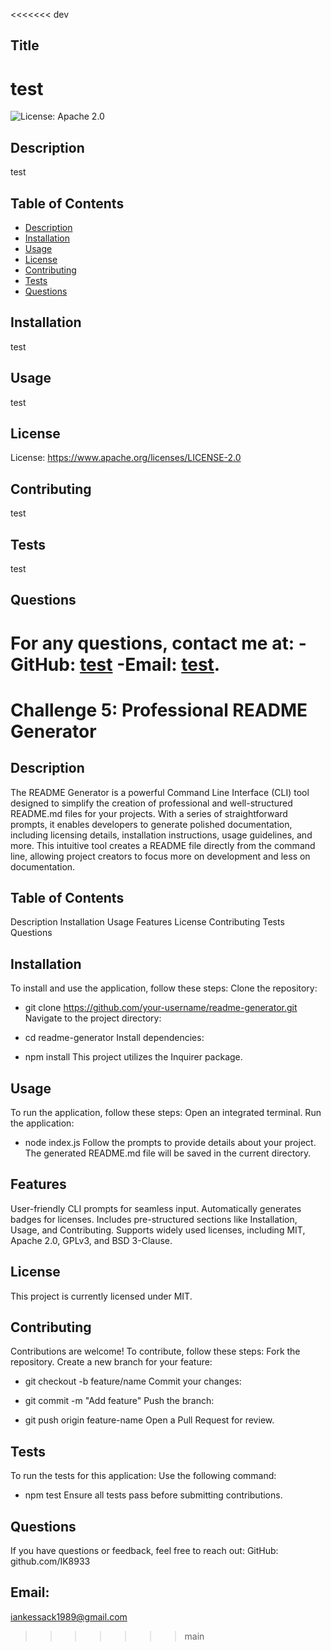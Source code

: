 <<<<<<< dev

## Title
# test
![License: Apache 2.0](https://img.shields.io/badge/License-Apache_2.0-green.svg)

## Description
test

## Table of Contents
- [Description](#description)
- [Installation](#installation)
- [Usage](#usage)
- [License](#license)
- [Contributing](#contributing)
- [Tests](#tests)
- [Questions](#questions)


## Installation
test


## Usage
test

## License
License: https://www.apache.org/licenses/LICENSE-2.0

## Contributing
test

## Tests
test

## Questions
For any questions, contact me at:
-GitHub: [test](https://github.com/test)
-Email: [test](mailto:test).
=======
# Challenge 5: Professional README Generator
## Description
The README Generator is a powerful Command Line Interface (CLI) tool designed to simplify the creation of professional and well-structured README.md files for your projects. With a series of straightforward prompts, it enables developers to generate polished documentation, including licensing details, installation instructions, usage guidelines, and more.
This intuitive tool creates a README file directly from the command line, allowing project creators to focus more on development and less on documentation.

## Table of Contents
Description
Installation
Usage
Features
License
Contributing
Tests
Questions

## Installation
To install and use the application, follow these steps:
Clone the repository:


  * git clone https://github.com/your-username/readme-generator.git
Navigate to the project directory:


  * cd readme-generator
Install dependencies:


  * npm install
This project utilizes the 
Inquirer package.

## Usage
To run the application, follow these steps:
Open an integrated terminal.
Run the application:


  * node index.js
Follow the prompts to provide details about your project.
The generated README.md file will be saved in the current directory.

## Features
User-friendly CLI prompts for seamless input.
Automatically generates badges for licenses.
Includes pre-structured sections like Installation, Usage, and Contributing.
Supports widely used licenses, including MIT, Apache 2.0, GPLv3, and BSD 3-Clause.

## License
This project is currently licensed under MIT.

## Contributing
Contributions are welcome! To contribute, follow these steps:
Fork the repository.
Create a new branch for your feature:


  * git checkout -b feature/name
Commit your changes:

  * git commit -m "Add feature"
Push the branch:

  * git push origin feature-name
Open a Pull Request for review.

## Tests
To run the tests for this application:
Use the following command:

  * npm test
Ensure all tests pass before submitting contributions.

## Questions
If you have questions or feedback, feel free to reach out:
GitHub: 
github.com/IK8933

## Email: 
iankessack1989@gmail.com
>>>>>>> main
